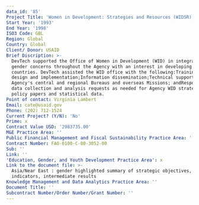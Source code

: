 ```yaml
---
data_id: '85'
Project Title: 'Women in Development: Strategies and Resources (WIDSR)'
Start Year: '1993'
End Year: '1998'
ISO3 Code: GBL
Region: Global
Country: Global
Client/ Donor: USAID
Brief Discription: >-
  DevTech supported the Office of Women in Development (WID) in integrating
  gender concerns throughout the Agency with an interest in developing
  countries. DevTech assisted the WID office with the following:Training program
  design and implementation;Information dissemination;Technical support to the
  Agency's central and regional Bureaus and overseas Missions; andResponse to
  data collection and analysis requests as needed for Agency WID strategy and
  policy papers and statistical data.
Point of contact: Virginia Lambert
Email: cate@usaid.gov
Phone: (202) 712-1524
Current Project? (Y/N): 'No'
Prime: x
Contract Value USD: '2983735.00'
M&E Practice Area: ''
Public Financial Management and Fiscal Sustainability Practice Area: ''
Contract Number: FAO-0100-C-00-3052-00
Sub: ''
Link: ''
'Education, Gender, and Youth Development Practice Area': x
Link to the document file: >-
  Asia/Near East : gender highlighted summary of strategic objectives,
  indicators, intermediate results
Knowledge Management and Data Analytics Practice Area: ''
Document Title: ''
Subcontract Number/Order Number/Grant Number: ''
---
```

